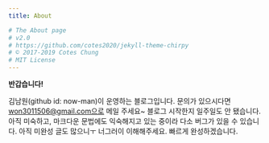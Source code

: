 ```yaml
---
title: About

# The About page
# v2.0
# https://github.com/cotes2020/jekyll-theme-chirpy
# © 2017-2019 Cotes Chung
# MIT License
---
```


**반갑습니다!**

김남원(github id: now-man)이 운영하는 블로그입니다.
문의가 있으시다면 won3011506@gmail.com으로 메일 주세요~
블로그 시작한지 일주일도 안 됐습니다. 아직 미숙하고, 마크다운 문법에도 익숙해지고 있는 중이라 다소 버그가 있을 수 있습니다.
아직 미완성 글도 많으니ㅜ 너그러이 이해해주세요. 빠르게 완성하겠습니다.
